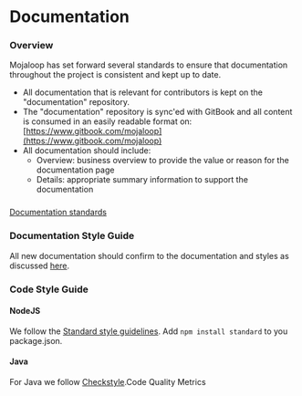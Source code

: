 # Documentation

### Overview

Mojaloop has set forward several standards to ensure that documentation throughout the project is  consistent and kept up to date.  

* All documentation that is relevant for contributors is kept on the "documentation" repository.
* The "documentation" repository is sync'ed with GitBook and all content is consumed in an easily readable format on: [https://www.gitbook.com/mojaloop](https://www.gitbook.com/mojaloop)
* All documentation should include:
  * Overview: business overview to provide the value or reason for the documentation page
  * Details: appropriate summary information to support the documentation

### 

[Documentation standards](https://github.com/mojaloop/mojaloop/blob/master/contribute/Documentation-and-Template-Standards.md)

### Documentation Style Guide

All new documentation should confirm to the documentation and styles as discussed [here](documentation-style-guide.md).

### Code Style Guide

#### NodeJS

We follow the [Standard style guidelines](https://github.com/feross/standard). Add `npm install standard` to you package.json.

#### Java

For Java we follow [Checkstyle](http://checkstyle.sourceforge.net/).Code Quality Metrics
